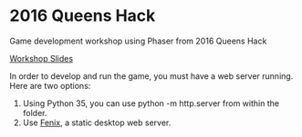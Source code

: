 # 2016 Queens Hack
Game development workshop using Phaser from 2016 Queens Hack

[Workshop Slides](https://docs.google.com/presentation/d/1CjmWIEH7Mic1p7upn06ZG4vtVxA5ssx_X92JVoAHFYE/edit?usp=sharing)

In order to develop and run the game, you must have a web server running.  Here are two options:<br/>
1. Using Python 35, you can use python -m http.server from within the folder.<br/>
2. Use [Fenix](http://fenixwebserver.com/), a static desktop web server.<br/>
